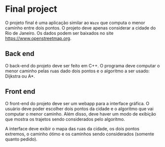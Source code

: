 # Final project

O projeto final é uma aplicação similar ao `Waze` que computa o menor caminho entre dois pontos. O projeto deve apenas considerar a cidade do Rio de Janeiro. Os dados podem ser baixados no site https://www.openstreetmap.org.

## Back end
O back-end do projeto deve ser feito em C++. O programa deve computar o menor caminho pelas ruas dado dois pontos e o algoritmo a ser usado: Dijkstra ou A*.

## Front end
O front-end do projeto deve ser um webapp para a interface gráfica. O usuário deve poder escolher dois pontos da cidade e o algoritmo que vai computar o menor caminho. Além disso, deve haver um modo de exibição que mostra os trajetos sendo considerados pelo algoritmo.

A interface deve exibir o mapa das ruas da cidade, os dois pontos extremos, o caminho ótimo e os caminhos sendo considerados (somente quanto pedido).
